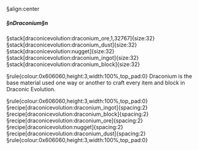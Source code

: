 §align:center
##### §nDraconium§n

§stack[draconicevolution:draconium_ore,1,32767]{size:32} §stack[draconicevolution:draconium_dust]{size:32} §stack[draconicevolution:nugget]{size:32} §stack[draconicevolution:draconium_ingot]{size:32} §stack[draconicevolution:draconium_block]{size:32}

§rule{colour:0x606060,height:3,width:100%,top_pad:0}
Draconium is the base material used one way or another to craft every item and block in Draconic Evolution.

§rule{colour:0x606060,height:3,width:100%,top_pad:0}
§recipe[draconicevolution:draconium_ingot]{spacing:2}§recipe[draconicevolution:draconium_block]{spacing:2}§recipe[draconicevolution:draconium_ore]{spacing:2}§recipe[draconicevolution:nugget]{spacing:2}§recipe[draconicevolution:draconium_dust]{spacing:2}
§rule{colour:0x606060,height:3,width:100%,top_pad:0}